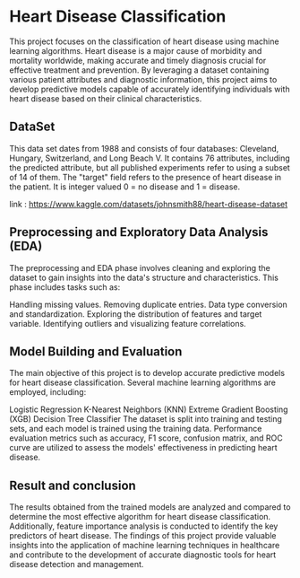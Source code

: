 
# Heart Disease Classification

This project focuses on the classification of heart disease using machine learning algorithms. Heart disease is a major cause of morbidity and mortality worldwide, making accurate and timely diagnosis crucial for effective treatment and prevention. By leveraging a dataset containing various patient attributes and diagnostic information, this project aims to develop predictive models capable of accurately identifying individuals with heart disease based on their clinical characteristics.

## DataSet
This data set dates from 1988 and consists of four databases: Cleveland, Hungary, Switzerland, and Long Beach V. It contains 76 attributes, including the predicted attribute, but all published experiments refer to using a subset of 14 of them. The "target" field refers to the presence of heart disease in the patient. It is integer valued 0 = no disease and 1 = disease.


link : https://www.kaggle.com/datasets/johnsmith88/heart-disease-dataset
## Preprocessing and Exploratory Data Analysis (EDA)

The preprocessing and EDA phase involves cleaning and exploring the dataset to gain insights into the data's structure and characteristics. This phase includes tasks such as:

Handling missing values.
Removing duplicate entries.
Data type conversion and standardization.
Exploring the distribution of features and target variable.
Identifying outliers and visualizing feature correlations.
## Model Building and Evaluation

The main objective of this project is to develop accurate predictive models for heart disease classification. Several machine learning algorithms are employed, including:

Logistic Regression
K-Nearest Neighbors (KNN)
Extreme Gradient Boosting (XGB)
Decision Tree Classifier
The dataset is split into training and testing sets, and each model is trained using the training data. Performance evaluation metrics such as accuracy, F1 score, confusion matrix, and ROC curve are utilized to assess the models' effectiveness in predicting heart disease.
## Result and conclusion 

The results obtained from the trained models are analyzed and compared to determine the most effective algorithm for heart disease classification. Additionally, feature importance analysis is conducted to identify the key predictors of heart disease. The findings of this project provide valuable insights into the application of machine learning techniques in healthcare and contribute to the development of accurate diagnostic tools for heart disease detection and management.



